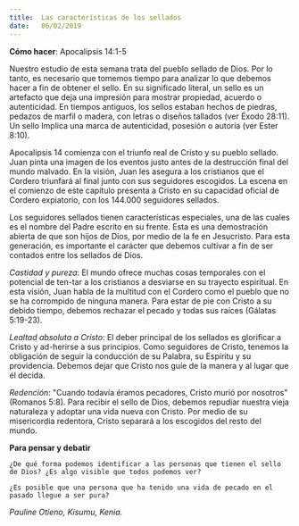 ```yaml
---
title:  Las características de los sellados
date:   06/02/2019
---
```


**Cómo hacer**: Apocalipsis 14:1-5 

Nuestro estudio de esta semana trata del pueblo sellado de Dios. Por lo tanto, es necesario que tomemos tiempo para analizar lo que debemos hacer a fin de obtener el sello. En su significado literal, un sello es un artefacto que deja una impresión para mostrar propiedad, acuerdo o autenticidad. En tiempos antiguos, los sellos estaban hechos de piedras, pedazos de marfil o madera, con letras o diseños tallados (ver Éxodo 28:11). Un sello Implica una marca de autenticidad, posesión o autoría (ver Ester 8:10). 

Apocalipsis 14 comienza con el triunfo real de Cristo y su pueblo sellado. Juan pinta una imagen de los eventos justo antes de la destrucción final del mundo malvado. En la visión, Juan les asegura a los cristianos que el Cordero triunfará al final junto con sus seguidores escogidos. La escena en el comienzo de este capítulo presenta a Cristo en su capacidad oficial de Cordero expiatorio, con los 144.000 seguidores sellados. 

Los seguidores sellados tienen características especiales, una de las cuales es el nombre del Padre escrito en su frente. Esta es una demostración abierta de que son hijos de Dios, por medio de la fe en Jesucristo. Para esta generación, es importante el carácter que debemos cultivar a fin de ser contados entre los sellados de Dios. 

_Castidad y pureza_: El mundo ofrece muchas cosas temporales con el potencial de ten-tar a los cristianos a desviarse en su trayecto espiritual. En esta visión, Juan habla de la multitud con el Cordero como el pueblo que no se ha corrompido de ninguna manera. Para estar de pie con Cristo a su debido tiempo, debemos rechazar el pecado y todas sus raíces (Gálatas 5:19-23). 

_Lealtad absoluta a Cristo_: El deber principal de los sellados es glorificar a Cristo y ad-herirse a sus principios. Como seguidores de Cristo, tenemos la obligación de seguir la conducción de su Palabra, su Espíritu y su providencia. Debemos dejar que Cristo nos guíe de la manera y al lugar que él decida. 

_Redención_: "Cuando todavía éramos pecadores, Cristo murió por nosotros" (Romanos 5:8). Para recibir el sello de Dios, debemos repudiar nuestra vieja naturaleza y adoptar una vida nueva con Cristo. Por medio de su misericordia redentora, Cristo separará a los escogidos del resto del mundo. 

**Para pensar y debatir**

`¿De qué forma podemos identificar a las personas que tienen el sello de Dios? ¿Es algo visible que todos podemos ver?`

`¿Es posible que una persona que ha tenido una vida de pecado en el pasado llegue a ser pura?`

_Pauline Otíeno, Kisumu, Kenia._